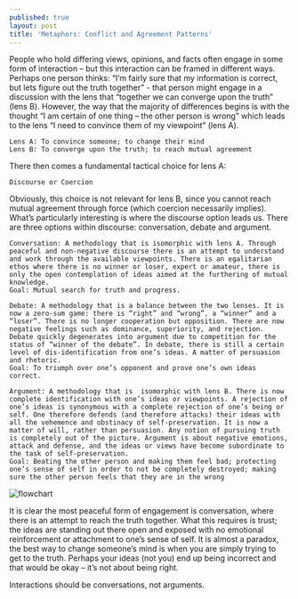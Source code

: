 ```yaml
---
published: true
layout: post
title: 'Metaphors: Conflict and Agreement Patterns'
---
```

People who hold differing views, opinions, and facts often engage in some form of interaction – but this interaction can be framed in different ways. Perhaps one person thinks: “I’m fairly sure that my information is correct, but lets figure out the truth together” - that person might engage in a discussion with the lens that “together we can converge upon the truth” (lens B). However, the way that the majority of differences begins is with the thought “I am certain of one thing – the other person is wrong” which leads to the lens “I need to convince them of my viewpoint” (lens A).
```
Lens A: To convince someone; to change their mind
Lens B: To converge upon the truth; to reach mutual agreement
```
There then comes a fundamental tactical choice for lens A:
```
Discourse or Coercion
```
Obviously, this choice is not relevant for lens B, since you cannot reach mutual agreement through force (which coercion necessarily implies). What’s particularly interesting is where the discourse option leads us. There are three options within discourse: conversation, debate and argument.
```
Conversation: A methodology that is isomorphic with lens A. Through peaceful and non-negative discourse there is an attempt to understand and work through the available viewpoints. There is an egalitarian ethos where there is no winner or loser, expert or amateur, there is only the open contemplation of ideas aimed at the furthering of mutual knowledge.
Goal: Mutual search for truth and progress.
```
```
Debate: A methodology that is a balance between the two lenses. It is now a zero-sum game: there is “right” and “wrong”, a “winner” and a “loser”. There is no longer cooperation but opposition. There are now negative feelings such as dominance, superiority, and rejection. Debate quickly degenerates into argument due to competition for the status of “winner of the debate”. In debate, there is still a certain level of dis-identification from one’s ideas. A matter of persuasion and rhetoric.
Goal: To triumph over one’s opponent and prove one’s own ideas correct.
```
```
Argument: A methodology that is  isomorphic with lens B. There is now complete identification with one’s ideas or viewpoints. A rejection of one’s ideas is synonymous with a complete rejection of one’s being or self. One therefore defends (and therefore attacks) their ideas with all the vehemence and obstinacy of self-preservation. It is now a matter of will, rather than persuasion. Any notion of pursuing truth is completely out of the picture. Argument is about negative emotions, attack and defense, and the ideas or views have become subordinate to the task of self-preservation.
Goal: Beating the other person and making them feel bad; protecting one’s sense of self in order to not be completely destroyed; making sure the other person feels that they are in the wrong
```

![flowchart]({{site.baseurl}}/images/flowpattern.jpg)

It is clear the most peaceful form of engagement is conversation, where there is an attempt to reach the truth together. What this requires is trust; the ideas are standing out there open and exposed with no emotional reinforcement or attachment to one’s sense of self. It is almost a paradox, the best way to change someone’s mind is when you are simply trying to get to the truth. Perhaps your ideas (not you) end up being incorrect and that would be okay – it’s not about being right. 

Interactions should be conversations, not arguments.
